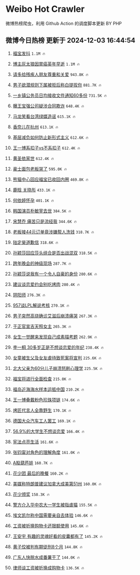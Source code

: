 # Weibo Hot Crawler 



微博热榜爬虫，利用 Github Action 的调度脚本更新 BY PHP 


## 微博今日热榜 更新于 2024-12-03 16:44:54 
1. [福宝发抖](https://s.weibo.com/weibo?q=%E7%A6%8F%E5%AE%9D%E5%8F%91%E6%8A%96&t=31&band_rank=1&Refer=top) `1.1M 🔥` 

1. [博主灰太狼因胃癌英年早逝](https://s.weibo.com/weibo?q=%23%E5%8D%9A%E4%B8%BB%E7%81%B0%E5%A4%AA%E7%8B%BC%E5%9B%A0%E8%83%83%E7%99%8C%E8%8B%B1%E5%B9%B4%E6%97%A9%E9%80%9D%23&t=31&band_rank=2&Refer=top) `1.1M 🔥` 

1. [请多给残疾人朋友尊重和关爱](https://s.weibo.com/weibo?q=%23%E8%AF%B7%E5%A4%9A%E7%BB%99%E6%AE%8B%E7%96%BE%E4%BA%BA%E6%9C%8B%E5%8F%8B%E5%B0%8A%E9%87%8D%E5%92%8C%E5%85%B3%E7%88%B1%23&t=31&band_rank=3&Refer=top) `943.8K 🔥` 

1. [男子欲潜规则下属被拒后称白提拔你](https://s.weibo.com/weibo?q=%23%E7%94%B7%E5%AD%90%E6%AC%B2%E6%BD%9C%E8%A7%84%E5%88%99%E4%B8%8B%E5%B1%9E%E8%A2%AB%E6%8B%92%E5%90%8E%E7%A7%B0%E7%99%BD%E6%8F%90%E6%8B%94%E4%BD%A0%23&t=31&band_rank=4&Refer=top) `881.7K 🔥` 

1. [一乡镇公务员日均接收文件通知60多份](https://s.weibo.com/weibo?q=%23%E4%B8%80%E4%B9%A1%E9%95%87%E5%85%AC%E5%8A%A1%E5%91%98%E6%97%A5%E5%9D%87%E6%8E%A5%E6%94%B6%E6%96%87%E4%BB%B6%E9%80%9A%E7%9F%A560%E5%A4%9A%E4%BB%BD%23&t=31&band_rank=5&Refer=top) `731.5K 🔥` 

1. [曝王宝强公司疑涉合同欺诈](https://s.weibo.com/weibo?q=%23%E6%9B%9D%E7%8E%8B%E5%AE%9D%E5%BC%BA%E5%85%AC%E5%8F%B8%E7%96%91%E6%B6%89%E5%90%88%E5%90%8C%E6%AC%BA%E8%AF%88%23&t=31&band_rank=6&Refer=top) `648.4K 🔥` 

1. [马龙笑看台湾绿媒造谣](https://s.weibo.com/weibo?q=%23%E9%A9%AC%E9%BE%99%E7%AC%91%E7%9C%8B%E5%8F%B0%E6%B9%BE%E7%BB%BF%E5%AA%92%E9%80%A0%E8%B0%A3%23&t=31&band_rank=7&Refer=top) `615.1K 🔥` 

1. [香奈儿在杭州](https://s.weibo.com/weibo?q=%23%E9%A6%99%E5%A5%88%E5%84%BF%E5%9C%A8%E6%9D%AD%E5%B7%9E%23&t=31&band_rank=8&Refer=top) `613.1K 🔥` 

1. [基层减负如何防止新形式主义](https://s.weibo.com/weibo?q=%23%E5%9F%BA%E5%B1%82%E5%87%8F%E8%B4%9F%E5%A6%82%E4%BD%95%E9%98%B2%E6%AD%A2%E6%96%B0%E5%BD%A2%E5%BC%8F%E4%B8%BB%E4%B9%89%23&t=31&band_rank=9&Refer=top) `612.6K 🔥` 

1. [王一博系扣子vs不系扣子](https://s.weibo.com/weibo?q=%23%E7%8E%8B%E4%B8%80%E5%8D%9A%E7%B3%BB%E6%89%A3%E5%AD%90vs%E4%B8%8D%E7%B3%BB%E6%89%A3%E5%AD%90%23&t=31&band_rank=10&Refer=top) `612.4K 🔥` 

1. [黄圣依家世](https://s.weibo.com/weibo?q=%23%E9%BB%84%E5%9C%A3%E4%BE%9D%E5%AE%B6%E4%B8%96%23&t=31&band_rank=11&Refer=top) `612.4K 🔥` 

1. [豪士面包老板哭了](https://s.weibo.com/weibo?q=%23%E8%B1%AA%E5%A3%AB%E9%9D%A2%E5%8C%85%E8%80%81%E6%9D%BF%E5%93%AD%E4%BA%86%23&t=31&band_rank=12&Refer=top) `595.0K 🔥` 

1. [熊猫中心回应福宝已收回内圈](https://s.weibo.com/weibo?q=%23%E7%86%8A%E7%8C%AB%E4%B8%AD%E5%BF%83%E5%9B%9E%E5%BA%94%E7%A6%8F%E5%AE%9D%E5%B7%B2%E6%94%B6%E5%9B%9E%E5%86%85%E5%9C%88%23&t=31&band_rank=13&Refer=top) `469.8K 🔥` 

1. [鹿晗 关晓彤](https://s.weibo.com/weibo?q=%E9%B9%BF%E6%99%97%20%E5%85%B3%E6%99%93%E5%BD%A4&t=31&band_rank=14&Refer=top) `433.1K 🔥` 

1. [何依婷怀孕](https://s.weibo.com/weibo?q=%23%E4%BD%95%E4%BE%9D%E5%A9%B7%E6%80%80%E5%AD%95%23&t=31&band_rank=15&Refer=top) `401.1K 🔥` 

1. [韩国演员朴敏宰去世](https://s.weibo.com/weibo?q=%23%E9%9F%A9%E5%9B%BD%E6%BC%94%E5%91%98%E6%9C%B4%E6%95%8F%E5%AE%B0%E5%8E%BB%E4%B8%96%23&t=31&band_rank=16&Refer=top) `384.5K 🔥` 

1. [宋慧乔 痛苦只是流经我](https://s.weibo.com/weibo?q=%E5%AE%8B%E6%85%A7%E4%B9%94%20%E7%97%9B%E8%8B%A6%E5%8F%AA%E6%98%AF%E6%B5%81%E7%BB%8F%E6%88%91&t=31&band_rank=17&Refer=top) `344.6K 🔥` 

1. [老板接44元订单竟涉嫌帮人洗钱](https://s.weibo.com/weibo?q=%23%E8%80%81%E6%9D%BF%E6%8E%A544%E5%85%83%E8%AE%A2%E5%8D%95%E7%AB%9F%E6%B6%89%E5%AB%8C%E5%B8%AE%E4%BA%BA%E6%B4%97%E9%92%B1%23&t=31&band_rank=18&Refer=top) `318.7K 🔥` 

1. [陆定昊道歉信](https://s.weibo.com/weibo?q=%23%E9%99%86%E5%AE%9A%E6%98%8A%E9%81%93%E6%AD%89%E4%BF%A1%23&t=31&band_rank=19&Refer=top) `318.6K 🔥` 

1. [孙颖莎回应莎头组合是否出战混双](https://s.weibo.com/weibo?q=%23%E5%AD%99%E9%A2%96%E8%8E%8E%E5%9B%9E%E5%BA%94%E8%8E%8E%E5%A4%B4%E7%BB%84%E5%90%88%E6%98%AF%E5%90%A6%E5%87%BA%E6%88%98%E6%B7%B7%E5%8F%8C%23&t=31&band_rank=20&Refer=top) `318.5K 🔥` 

1. [跨年晚会的神级现场](https://s.weibo.com/weibo?q=%23%E8%B7%A8%E5%B9%B4%E6%99%9A%E4%BC%9A%E7%9A%84%E7%A5%9E%E7%BA%A7%E7%8E%B0%E5%9C%BA%23&t=31&band_rank=21&Refer=top) `287.7K 🔥` 

1. [孙颖莎说我有一个令人自豪的身份](https://s.weibo.com/weibo?q=%23%E5%AD%99%E9%A2%96%E8%8E%8E%E8%AF%B4%E6%88%91%E6%9C%89%E4%B8%80%E4%B8%AA%E4%BB%A4%E4%BA%BA%E8%87%AA%E8%B1%AA%E7%9A%84%E8%BA%AB%E4%BB%BD%23&t=31&band_rank=22&Refer=top) `280.6K 🔥` 

1. [建议谈恋爱约会别吃烤肉](https://s.weibo.com/weibo?q=%23%E5%BB%BA%E8%AE%AE%E8%B0%88%E6%81%8B%E7%88%B1%E7%BA%A6%E4%BC%9A%E5%88%AB%E5%90%83%E7%83%A4%E8%82%89%23&t=31&band_rank=23&Refer=top) `280.4K 🔥` 

1. [阴阳师](https://s.weibo.com/weibo?q=%E9%98%B4%E9%98%B3%E5%B8%88&t=31&band_rank=24&Refer=top) `276.3K 🔥` 

1. [957谈LPL解说考核](https://s.weibo.com/weibo?q=%23957%E8%B0%88LPL%E8%A7%A3%E8%AF%B4%E8%80%83%E6%A0%B8%23&t=31&band_rank=25&Refer=top) `270.1K 🔥` 

1. [男子突然高烧确诊艾滋后崩溃痛哭](https://s.weibo.com/weibo?q=%23%E7%94%B7%E5%AD%90%E7%AA%81%E7%84%B6%E9%AB%98%E7%83%A7%E7%A1%AE%E8%AF%8A%E8%89%BE%E6%BB%8B%E5%90%8E%E5%B4%A9%E6%BA%83%E7%97%9B%E5%93%AD%23&t=31&band_rank=26&Refer=top) `267.3K 🔥` 

1. [于正官宣吉天照女主](https://s.weibo.com/weibo?q=%23%E4%BA%8E%E6%AD%A3%E5%AE%98%E5%AE%A3%E5%90%89%E5%A4%A9%E7%85%A7%E5%A5%B3%E4%B8%BB%23&t=31&band_rank=27&Refer=top) `265.3K 🔥` 

1. [女生一觉醒来发现自己成素描考题](https://s.weibo.com/weibo?q=%23%E5%A5%B3%E7%94%9F%E4%B8%80%E8%A7%89%E9%86%92%E6%9D%A5%E5%8F%91%E7%8E%B0%E8%87%AA%E5%B7%B1%E6%88%90%E7%B4%A0%E6%8F%8F%E8%80%83%E9%A2%98%23&t=31&band_rank=28&Refer=top) `262.9K 🔥` 

1. [李一桐 30多岁正是不想谈恋爱的年纪](https://s.weibo.com/weibo?q=%E6%9D%8E%E4%B8%80%E6%A1%90%2030%E5%A4%9A%E5%B2%81%E6%AD%A3%E6%98%AF%E4%B8%8D%E6%83%B3%E8%B0%88%E6%81%8B%E7%88%B1%E7%9A%84%E5%B9%B4%E7%BA%AA&t=31&band_rank=29&Refer=top) `238.4K 🔥` 

1. [女童被生父及女友虐待致死案将宣判](https://s.weibo.com/weibo?q=%23%E5%A5%B3%E7%AB%A5%E8%A2%AB%E7%94%9F%E7%88%B6%E5%8F%8A%E5%A5%B3%E5%8F%8B%E8%99%90%E5%BE%85%E8%87%B4%E6%AD%BB%E6%A1%88%E5%B0%86%E5%AE%A3%E5%88%A4%23&t=31&band_rank=30&Refer=top) `225.6K 🔥` 

1. [北大父亲为60分儿子崩溃怒刷心理学](https://s.weibo.com/weibo?q=%23%E5%8C%97%E5%A4%A7%E7%88%B6%E4%BA%B2%E4%B8%BA60%E5%88%86%E5%84%BF%E5%AD%90%E5%B4%A9%E6%BA%83%E6%80%92%E5%88%B7%E5%BF%83%E7%90%86%E5%AD%A6%23&t=31&band_rank=31&Refer=top) `225.5K 🔥` 

1. [福宝将进行全面检查](https://s.weibo.com/weibo?q=%23%E7%A6%8F%E5%AE%9D%E5%B0%86%E8%BF%9B%E8%A1%8C%E5%85%A8%E9%9D%A2%E6%A3%80%E6%9F%A5%23&t=31&band_rank=32&Refer=top) `215.0K 🔥` 

1. [福岛近海海水样本运抵中国](https://s.weibo.com/weibo?q=%23%E7%A6%8F%E5%B2%9B%E8%BF%91%E6%B5%B7%E6%B5%B7%E6%B0%B4%E6%A0%B7%E6%9C%AC%E8%BF%90%E6%8A%B5%E4%B8%AD%E5%9B%BD%23&t=31&band_rank=33&Refer=top) `210.2K 🔥` 

1. [王一博叠戴粉色珍珠项链](https://s.weibo.com/weibo?q=%23%E7%8E%8B%E4%B8%80%E5%8D%9A%E5%8F%A0%E6%88%B4%E7%B2%89%E8%89%B2%E7%8F%8D%E7%8F%A0%E9%A1%B9%E9%93%BE%23&t=31&band_rank=34&Refer=top) `174.6K 🔥` 

1. [烤匠代言人全靠野生](https://s.weibo.com/weibo?q=%E7%83%A4%E5%8C%A0%E4%BB%A3%E8%A8%80%E4%BA%BA%E5%85%A8%E9%9D%A0%E9%87%8E%E7%94%9F&t=31&band_rank=35&Refer=top) `170.1K 🔥` 

1. [德国大众汽车工人罢工](https://s.weibo.com/weibo?q=%23%E5%BE%B7%E5%9B%BD%E5%A4%A7%E4%BC%97%E6%B1%BD%E8%BD%A6%E5%B7%A5%E4%BA%BA%E7%BD%A2%E5%B7%A5%23&t=31&band_rank=36&Refer=top) `169.1K 🔥` 

1. [56.9%的大学生不想谈恋爱](https://s.weibo.com/weibo?q=%2356.9%25%E7%9A%84%E5%A4%A7%E5%AD%A6%E7%94%9F%E4%B8%8D%E6%83%B3%E8%B0%88%E6%81%8B%E7%88%B1%23&t=31&band_rank=37&Refer=top) `166.4K 🔥` 

1. [宪法点亮生活](https://s.weibo.com/weibo?q=%23%E5%AE%AA%E6%B3%95%E7%82%B9%E4%BA%AE%E7%94%9F%E6%B4%BB%23&t=31&band_rank=38&Refer=top) `161.6K 🔥` 

1. [张钧甯对角色的理解角度](https://s.weibo.com/weibo?q=%E5%BC%A0%E9%92%A7%E7%94%AF%E5%AF%B9%E8%A7%92%E8%89%B2%E7%9A%84%E7%90%86%E8%A7%A3%E8%A7%92%E5%BA%A6&t=31&band_rank=39&Refer=top) `161.0K 🔥` 

1. [A股葫芦娃](https://s.weibo.com/weibo?q=%23A%E8%82%A1%E8%91%AB%E8%8A%A6%E5%A8%83%23&t=31&band_rank=40&Refer=top) `160.7K 🔥` 

1. [花少团 最后的晚餐](https://s.weibo.com/weibo?q=%E8%8A%B1%E5%B0%91%E5%9B%A2%20%E6%9C%80%E5%90%8E%E7%9A%84%E6%99%9A%E9%A4%90&t=31&band_rank=41&Refer=top) `160.2K 🔥` 

1. [美媒称特朗普建议加拿大成美第51州](https://s.weibo.com/weibo?q=%23%E7%BE%8E%E5%AA%92%E7%A7%B0%E7%89%B9%E6%9C%97%E6%99%AE%E5%BB%BA%E8%AE%AE%E5%8A%A0%E6%8B%BF%E5%A4%A7%E6%88%90%E7%BE%8E%E7%AC%AC51%E5%B7%9E%23&t=31&band_rank=42&Refer=top) `160.0K 🔥` 

1. [花少颁奖](https://s.weibo.com/weibo?q=%E8%8A%B1%E5%B0%91%E9%A2%81%E5%A5%96&t=31&band_rank=43&Refer=top) `158.3K 🔥` 

1. [警方介入华中农大一学生被指虐猫](https://s.weibo.com/weibo?q=%23%E8%AD%A6%E6%96%B9%E4%BB%8B%E5%85%A5%E5%8D%8E%E4%B8%AD%E5%86%9C%E5%A4%A7%E4%B8%80%E5%AD%A6%E7%94%9F%E8%A2%AB%E6%8C%87%E8%99%90%E7%8C%AB%23&t=31&band_rank=44&Refer=top) `155.5K 🔥` 

1. [埃文凯尔称中国需要亲自去体验](https://s.weibo.com/weibo?q=%23%E5%9F%83%E6%96%87%E5%87%AF%E5%B0%94%E7%A7%B0%E4%B8%AD%E5%9B%BD%E9%9C%80%E8%A6%81%E4%BA%B2%E8%87%AA%E5%8E%BB%E4%BD%93%E9%AA%8C%23&t=31&band_rank=45&Refer=top) `146.6K 🔥` 

1. [工资被折换购物卡还限额使用](https://s.weibo.com/weibo?q=%23%E5%B7%A5%E8%B5%84%E8%A2%AB%E6%8A%98%E6%8D%A2%E8%B4%AD%E7%89%A9%E5%8D%A1%E8%BF%98%E9%99%90%E9%A2%9D%E4%BD%BF%E7%94%A8%23&t=31&band_rank=46&Refer=top) `145.6K 🔥` 

1. [王安宇 有趣的灵魂好看的皮囊都有了](https://s.weibo.com/weibo?q=%E7%8E%8B%E5%AE%89%E5%AE%87%20%E6%9C%89%E8%B6%A3%E7%9A%84%E7%81%B5%E9%AD%82%E5%A5%BD%E7%9C%8B%E7%9A%84%E7%9A%AE%E5%9B%8A%E9%83%BD%E6%9C%89%E4%BA%86&t=31&band_rank=47&Refer=top) `145.2K 🔥` 

1. [黄子佼被判有期徒刑8个月](https://s.weibo.com/weibo?q=%23%E9%BB%84%E5%AD%90%E4%BD%BC%E8%A2%AB%E5%88%A4%E6%9C%89%E6%9C%9F%E5%BE%92%E5%88%918%E4%B8%AA%E6%9C%88%23&t=31&band_rank=48&Refer=top) `144.8K 🔥` 

1. [广东人快脱水成番薯干了](https://s.weibo.com/weibo?q=%23%E5%B9%BF%E4%B8%9C%E4%BA%BA%E5%BF%AB%E8%84%B1%E6%B0%B4%E6%88%90%E7%95%AA%E8%96%AF%E5%B9%B2%E4%BA%86%23&t=31&band_rank=49&Refer=top) `144.0K 🔥` 

1. [律师谈工资被折换成购物卡](https://s.weibo.com/weibo?q=%23%E5%BE%8B%E5%B8%88%E8%B0%88%E5%B7%A5%E8%B5%84%E8%A2%AB%E6%8A%98%E6%8D%A2%E6%88%90%E8%B4%AD%E7%89%A9%E5%8D%A1%23&t=31&band_rank=50&Refer=top) `136.5K 🔥` 

